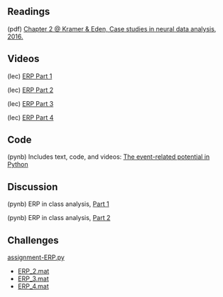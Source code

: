 ## Readings

(pdf)	[Chapter 2 @ Kramer & Eden, Case studies in neural data analysis, 2016.](/Readings/Kramer_Eden_Chapter_2.pdf)

## Videos

(lec) [ERP Part 1]()

(lec) [ERP Part 2]()

(lec) [ERP Part 3]()

(lec) [ERP Part 4]()

## Code

(pynb) Includes text, code, and videos: [The event-related potential in Python](https://mark-kramer.github.io/Case-Studies-Python/02.html)

## Discussion

(pynb) ERP in class analysis, [Part 1](ERP-for-class-Part-1.ipynb)

(pynb) ERP in class analysis, [Part 2](ERP-for-class-Part-2.ipynb)

## Challenges

[assignment-ERP.py](assignment-ERP.py)

  - [ERP_2.mat](data/ERP_2.mat)
  - [ERP_3.mat](data/ERP_3.mat)
  - [ERP_4.mat](data/ERP_4.mat)
